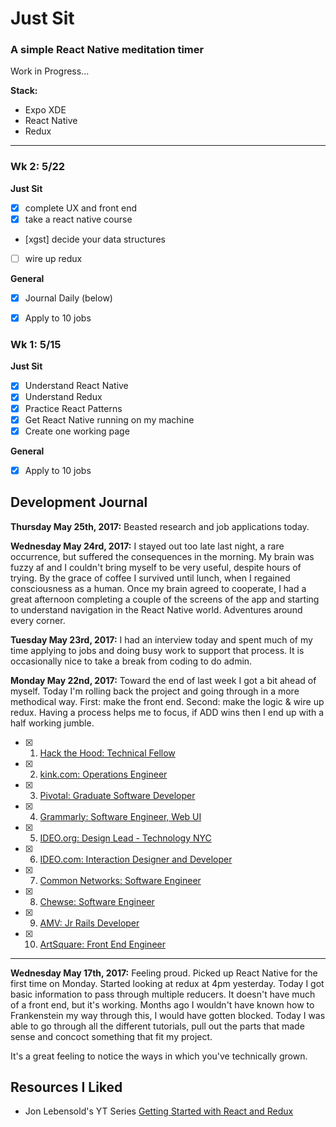 # Just Sit

### A simple React Native meditation timer

Work in Progress...

**Stack:**
  - Expo XDE
  - React Native
  - Redux

---

### Wk 2: 5/22

**Just Sit**
- [x] complete UX and front end
- [x] take a react native course
- [xgst] decide your data structures
- [ ] wire up redux

**General**
- [x] Journal Daily (below)
- [x] Apply to 10 jobs


### Wk 1: 5/15

**Just Sit**
- [x] Understand React Native
- [x] Understand Redux
- [x] Practice React Patterns
- [x] Get React Native running on my machine
- [x] Create one working page

**General**
- [x] Apply to 10 jobs

## Development Journal

**Thursday May 25th, 2017:**
Beasted research and job applications today.

**Wednesday May 24rd, 2017:**
I stayed out too late last night, a rare occurrence, but suffered the consequences in the morning. My brain was fuzzy af and I couldn't bring myself to be very useful, despite hours of trying. By the grace of coffee I survived until lunch, when I regained consciousness as a human. Once my brain agreed to cooperate, I had a great afternoon completing a couple of the screens of the app and starting to understand navigation in the React Native world.
Adventures around every corner.

**Tuesday May 23rd, 2017:**
I had an interview today and spent much of my time applying to jobs and doing busy work to support that process.  It is occasionally nice to take a break from coding to do admin.

**Monday May 22nd, 2017:**
Toward the end of last week I got a bit ahead of myself.  Today I'm rolling back the project and going through in a more methodical way. First: make the front end. Second: make the logic & wire up redux.  Having a process helps me to focus, if ADD wins then I end up with a half working jumble.

- [x] 1. [Hack the Hood: Technical Fellow](http://www.hackthehood.org/careers-blog/technical-teaching-fellow)
- [x] 2. [kink.com: Operations Engineer](http://jobs.kink.com/)
- [x] 3. [Pivotal: Graduate Software Developer](https://boards.greenhouse.io/pivotalsoftware/jobs/701993#.WSYc6xPytTZ)
- [x] 4. [Grammarly: Software Engineer, Web UI](https://www.grammarly.com/jobs/engineering/software-engineer-web-ui?gh_jid=476589)
- [x] 5. [IDEO.org: Design Lead - Technology NYC](https://boards.greenhouse.io/ideoorg/jobs/639374?gh_src=6a7v8f1#.WSYd0BPytTY)
- [x] 6. [IDEO.com: Interaction Designer and Developer](https://www.ideo.com/jobs/548842)
- [x] 7. [Common Networks: Software Engineer](https://jobs.lever.co/commonwealthnetworks/44185ed0-e26d-403d-844b-7e3e9c60077b)
- [x] 8. [Chewse: Software Engineer](https://www.chewse.com/jobs/full-stack-engineer-2/)
- [x] 9. [AMV: Jr Rails Developer](https://betalist.com/jobs/95643-jr-junior-ruby-on-rails-developer-at-goamv)
- [x] 10. [ArtSquare: Front End Engineer](https://angel.co/artsquare-1/jobs/212481-senior-front-end-engineer)

---

**Wednesday May 17th, 2017:**
Feeling proud. Picked up React Native for the first time on Monday. Started looking at redux at 4pm yesterday. Today I got basic information to pass through multiple reducers. It doesn't have much of a front end, but it's working. Months ago I wouldn't have known how to Frankenstein my way through this, I would have gotten blocked.  Today I was able to go through all the different tutorials, pull out the parts that made sense and concoct something that fit my project.

It's a great feeling to notice the ways in which you've technically grown.


## Resources I Liked
- Jon Lebensold's YT Series [Getting Started with React and Redux](https://www.youtube.com/channel/UCgAex8sj0ibg0lHL2nl6ONw/videos)
